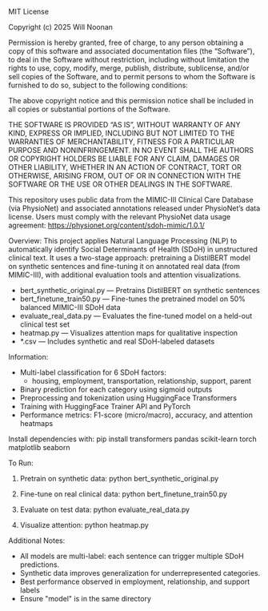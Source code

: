 MIT License

Copyright (c) 2025 Will Noonan

Permission is hereby granted, free of charge, to any person obtaining a copy of this software and associated documentation files (the “Software”), to deal in the Software without restriction, including without limitation the rights to use, copy, modify, merge, publish, distribute, sublicense, and/or sell copies of the Software, and to permit persons to whom the Software is furnished to do so, subject to the following conditions:                      

The above copyright notice and this permission notice shall be included in all copies or substantial portions of the Software.                           

THE SOFTWARE IS PROVIDED “AS IS”, WITHOUT WARRANTY OF ANY KIND, EXPRESS OR IMPLIED, INCLUDING BUT NOT LIMITED TO THE WARRANTIES OF MERCHANTABILITY, FITNESS FOR A PARTICULAR PURPOSE AND NONINFRINGEMENT. IN NO EVENT SHALL THE AUTHORS OR COPYRIGHT HOLDERS BE LIABLE FOR ANY CLAIM, DAMAGES OR OTHER LIABILITY, WHETHER IN AN ACTION OF CONTRACT, TORT OR OTHERWISE, ARISING FROM, OUT OF OR IN CONNECTION WITH THE SOFTWARE OR THE USE OR OTHER DEALINGS IN THE SOFTWARE.

This repository uses public data from the MIMIC-III Clinical Care Database (via PhysioNet) and associated annotations released under PhysioNet’s data license. Users must comply with the relevant PhysioNet data usage agreement:
https://physionet.org/content/sdoh-mimic/1.0.1/

Overview:
This project applies Natural Language Processing (NLP) to automatically identify Social Determinants of Health (SDoH) in unstructured clinical text. It uses a two-stage approach: pretraining a DistilBERT model on synthetic sentences and fine-tuning it on annotated real data (from MIMIC-III), with additional evaluation tools and attention visualizations.

- bert_synthetic_original.py — Pretrains DistilBERT on synthetic sentences
- bert_finetune_train50.py — Fine-tunes the pretrained model on 50% balanced MIMIC-III SDoH data
- evaluate_real_data.py — Evaluates the fine-tuned model on a held-out clinical test set
- heatmap.py — Visualizes attention maps for qualitative inspection
- *.csv — Includes synthetic and real SDoH-labeled datasets

Information:
- Multi-label classification for 6 SDoH factors:
    - housing, employment, transportation, relationship, support, parent
- Binary prediction for each category using sigmoid outputs
- Preprocessing and tokenization using HuggingFace Transformers
- Training with HuggingFace Trainer API and PyTorch
- Performance metrics: F1-score (micro/macro), accuracy, and attention heatmaps

Install dependencies with:
  pip install transformers pandas scikit-learn torch matplotlib seaborn

To Run:
  1. Pretrain on synthetic data:
  python bert_synthetic_original.py
  
  2. Fine-tune on real clinical data:
  python bert_finetune_train50.py
  
  3. Evaluate on test data:
  python evaluate_real_data.py
  
  4. Visualize attention:
  python heatmap.py

Additional Notes:
- All models are multi-label: each sentence can trigger multiple SDoH predictions.
- Synthetic data improves generalization for underrepresented categories.
- Best performance observed in employment, relationship, and support labels
- Ensure "model" is in the same directory


